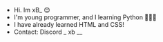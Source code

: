 - Hi. Im xB_ 😊
- I'm young programmer, and I learning Python 🐍🐍🐍
- I have already learned HTML and CSS!
- Contact: Discord _ xb __ 
<!---
xB0bon/xB0bon is a ✨ special ✨ repository because its `README.md` (this file) appears on your GitHub profile.
You can click the Preview link to take a look at your changes.
--->
